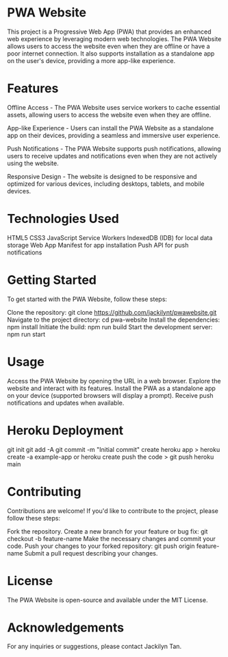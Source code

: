 

# PWA Website
This project is a Progressive Web App (PWA) that provides an enhanced web experience by leveraging modern web technologies. The PWA Website allows users to access the website even when they are offline or have a poor internet connection. It also supports installation as a standalone app on the user's device, providing a more app-like experience.

# Features
Offline Access - The PWA Website uses service workers to cache essential assets, allowing users to access the website even when they are offline.

App-like Experience - Users can install the PWA Website as a standalone app on their devices, providing a seamless and immersive user experience.

Push Notifications - The PWA Website supports push notifications, allowing users to receive updates and notifications even when they are not actively using the website.

Responsive Design - The website is designed to be responsive and optimized for various devices, including desktops, tablets, and mobile devices.

# Technologies Used
HTML5
CSS3
JavaScript
Service Workers
IndexedDB (IDB) for local data storage
Web App Manifest for app installation
Push API for push notifications

# Getting Started
To get started with the PWA Website, follow these steps:

Clone the repository: git clone https://github.com/jackilynt/pwawebsite.git
Navigate to the project directory: cd pwa-website
Install the dependencies: npm install
Initiate the build: npm run build
Start the development server: npm run start

# Usage
Access the PWA Website by opening the URL in a web browser.
Explore the website and interact with its features.
Install the PWA as a standalone app on your device (supported browsers will display a prompt).
Receive push notifications and updates when available.

# Heroku Deployment

git init
git add -A
git commit -m "Initial commit"
create heroku app > heroku create -a example-app or heroku create
push the code > git push heroku main

# Contributing
Contributions are welcome! If you'd like to contribute to the project, please follow these steps:

Fork the repository.
Create a new branch for your feature or bug fix: git checkout -b feature-name
Make the necessary changes and commit your code.
Push your changes to your forked repository: git push origin feature-name
Submit a pull request describing your changes.

# License
The PWA Website is open-source and available under the MIT License.

# Acknowledgements
For any inquiries or suggestions, please contact Jackilyn Tan.


